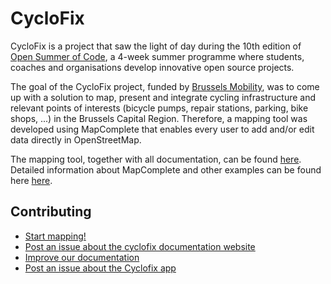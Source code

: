 # CycloFix

CycloFix is a project that saw the light of day during the 10th edition of [Open Summer of Code](https://summerofcode.be), a 4-week summer programme where students, coaches and organisations develop innovative open source projects.

The goal of the CycloFix project, funded by [Brussels Mobility](https://mobilite-mobiliteit.brussels/en), was to come up with a solution to map, present and integrate cycling infrastructure and relevant points of interests (bicycle pumps, repair stations, parking, bike shops, ...) in the Brussels Capital Region. Therefore, a mapping tool was developed using MapComplete that enables every user to add and/or edit data directly in OpenStreetMap.

The mapping tool, together with all documentation, can be found [here](https://cyclofix.osm.be). Detailed information about MapComplete and other examples can be found here [here](https://github.com/pietervdvn/MapComplete).

## Contributing

* [Start mapping!](https://pietervdvn.github.io/MapComplete/cyclofix.html)
* [Post an issue about the cyclofix documentation website](https://github.com/osmbe/cyclofix-website/issues/new)
* [Improve our documentation](https://github.com/osmbe/cyclofix-website/tree/master/content/docs)
* [Post an issue about the Cyclofix app](https://github.com/pietervdvn/MapComplete/issues/new)
